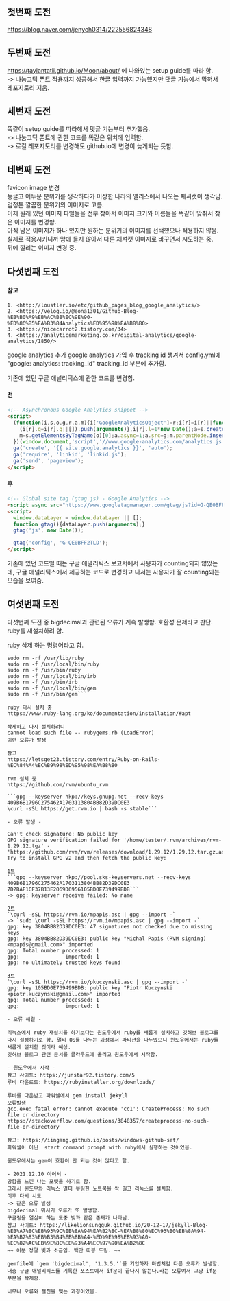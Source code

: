 ## 첫번째 도전
https://blog.naver.com/jenych0314/222556824348

## 두번째 도전
<https://taylantatli.github.io/Moon/about/>
에 나와있는 setup guide를 따라 함.  
-> 나눔고딕 폰트 적용까지 성공해서 한글 입력까지 가능했지만 댓글 기능에서 막혀서 레포지토리 지움.  

## 세번재 도전
똑같이 setup guide를 따라해서 댓글 기능부터 추가했음.  
-> 나눔고딕 폰트에 관한 코드를 똑같은 위치에 입력함.  
-> 로컬 레포지토리를 변경해도 github.io에 변경이 늦게되는 듯함.  

## 네번째 도전
favicon image 변경  
둥글고 어두운 분위기를 생각하다가 이상한 나라의 앨리스에서 나오는 체셔캣이 생각남.  
검정톤 깔끔한 분위기의 이미지로 고름.  
이제 원래 있던 이미지 파일들을 전부 찾아서 이미지 크기와 이름들을 똑같이 맞춰서 찾은 이미지를 변경함.  
아직 남은 이미지가 하나 있지만 원하는 분위기의 이미지를 선택했으나 적용하지 않음.  
실제로 적용시키니까 맘에 들지 않아서 다른 체셔캣 이미지로 바꾸면서 시도하는 중.  
뒤에 깔리는 이미지 변경 중.  

## 다섯번째 도전
#### 참고
    1. <http://loustler.io/etc/github_pages_blog_google_analytics/>
    2. <https://velog.io/@eona1301/Github-Blog-%EB%B0%A9%EB%AC%B8%EC%9E%90-%ED%86%B5%EA%B3%84Analytics%ED%95%98%EA%B8%B0>
    3. <https://nicecarrot2.tistory.com/34>
    4. <https://analyticsmarketing.co.kr/digital-analytics/google-analytics/1850/>

google analytics 추가
google analytics 가입 후 tracking id 챙겨서 config.yml에
"google:
    analytics: tracking_id"
tracking_id 부분에 추가함.

기존에 있던 구글 애널리틱스에 관한 코드를 변경함.  
#### 전
```html
<!-- Asynchronous Google Analytics snippet -->
<script>
  (function(i,s,o,g,r,a,m){i['GoogleAnalyticsObject']=r;i[r]=i[r]||function(){
    (i[r].q=i[r].q||[]).push(arguments)},i[r].l=1*new Date();a=s.createElement(o),
    m=s.getElementsByTagName(o)[0];a.async=1;a.src=g;m.parentNode.insertBefore(a,m)
  })(window,document,'script','//www.google-analytics.com/analytics.js','ga');
  ga('create', '{{ site.google.analytics }}', 'auto');  
  ga('require', 'linkid', 'linkid.js');
  ga('send', 'pageview');
</script>
```

#### 후
```html
<!-- Global site tag (gtag.js) - Google Analytics -->
<script async src="https://www.googletagmanager.com/gtag/js?id=G-QE0BFF2TLD"></script>
<script>
  window.dataLayer = window.dataLayer || [];
  function gtag(){dataLayer.push(arguments);}
  gtag('js', new Date());

  gtag('config', 'G-QE0BFF2TLD');
</script>
```

기존에 있던 코드일 때는 구글 애널리틱스 보고서에서 사용자가 counting되지 않았는데, 구글 애널리틱스에서 제공하는 코드로 변경하고 나서는 사용자가 잘 counting되는 모습을 보여줌.

## 여섯번째 도전
다섯번째 도전 중 bigdecimal과 관련된 오류가 계속 발생함. 호환성 문제라고 판단. ruby를 재설치하려 함.

ruby 삭제 하는 명령어라고 함.
```sudo rm -rf /usr/local/lib/ruby
sudo rm -rf /usr/lib/ruby
sudo rm -f /usr/local/bin/ruby
sudo rm -f /usr/bin/ruby
sudo rm -f /usr/local/bin/irb
sudo rm -f /usr/bin/irb
sudo rm -f /usr/local/bin/gem
sudo rm -f /usr/bin/gem```

ruby 다시 설치 중
https://www.ruby-lang.org/ko/documentation/installation/#apt

삭제하고 다시 설치하려니
cannot load such file -- rubygems.rb (LoadError)
이런 오류가 발생

참고
https://letsget23.tistory.com/entry/Ruby-on-Rails-%EC%84%A4%EC%B9%98%ED%95%98%EA%B8%B0

rvm 설치 중
https://github.com/rvm/ubuntu_rvm

```gpg --keyserver hkp://keys.gnupg.net --recv-keys 409B6B1796C275462A1703113804BB82D39DC0E3
\curl -sSL https://get.rvm.io | bash -s stable```

- 오류 발생 -

Can't check signature: No public key
GPG signature verification failed for '/home/tester/.rvm/archives/rvm-1.29.12.tgz' - 'https://github.com/rvm/rvm/releases/download/1.29.12/1.29.12.tar.gz.asc'! Try to install GPG v2 and then fetch the public key:

1트
```gpg --keyserver hkp://pool.sks-keyservers.net --recv-keys 409B6B1796C275462A1703113804BB82D39DC0E3 7D2BAF1CF37B13E2069D6956105BD0E739499BDB```
-> gpg: keyserver receive failed: No name

2트
`\curl -sSL https://rvm.io/mpapis.asc | gpg --import -`
-> `sudo \curl -sSL https://rvm.io/mpapis.asc | gpg --import -`
gpg: key 3804BB82D39DC0E3: 47 signatures not checked due to missing keys
gpg: key 3804BB82D39DC0E3: public key "Michal Papis (RVM signing) <mpapis@gmail.com>" imported
gpg: Total number processed: 1
gpg:               imported: 1
gpg: no ultimately trusted keys found

3트
`\curl -sSL https://rvm.io/pkuczynski.asc | gpg --import -`
gpg: key 105BD0E739499BDB: public key "Piotr Kuczynski <piotr.kuczynski@gmail.com>" imported
gpg: Total number processed: 1
gpg:               imported: 1

- 오류 해결 -

리눅스에서 ruby 재설치를 하기보다는 윈도우에서 ruby를 새롭게 설치하고 깃허브 블로그를 다시 설정하기로 함. 멀티 OS를 나누는 과정에서 파티션을 나누었으니 윈도우에서는 ruby를 새롭게 설치할 것이라 예상.
깃허브 블로그 관련 문서를 클라우드에 올리고 윈도우에서 시작함.

- 윈도우에서 시작 -
참고 사이트: https://junstar92.tistory.com/5
루비 다운로드: https://rubyinstaller.org/downloads/

루비를 다운받고 파워쉘에서 gem install jekyll
오류발생
gcc.exe: fatal error: cannot execute 'cc1': CreateProcess: No such file or directory
https://stackoverflow.com/questions/3848357/createprocess-no-such-file-or-directory

참고: https://iingang.github.io/posts/windows-github-set/
파워쉘이 아닌  start command prompt with ruby에서 실행하는 것이었음.

윈도우에서는 gem이 호환이 안 되는 것이 많다고 함.

- 2021.12.10 이어서 - 
망함을 느낀 나는 포맷을 하기로 함.
그래서 윈도우와 리눅스 멀티 부팅한 노트북을 싹 밀고 리눅스를 설치함.
이후 다시 시도
-> 같은 오류 발생
bigdecimal 뭐시기 오류가 또 발생함.
구글링을 열심히 하는 도중 빛과 같은 존재가 나타남.
참고 사이트: https://likelionsungguk.github.io/20-12-17/jekyll-Blog-%EB%A7%8C%EB%93%9C%EB%8A%94%EA%B2%8C-%EA%B8%80%EC%93%B0%EB%8A%94-%EA%B2%83%EB%B3%B4%EB%8B%A4-%ED%9E%98%EB%93%A0-%EC%82%AC%EB%9E%8C%EB%93%A4%EC%97%90%EA%B2%8C
~~ 이분 정말 빛과 소금임. 백만 따봉 드림. ~~

gemfile에 `gem 'bigdecimal', '1.3.5.'`를 기입하자 마법처럼 다른 오류가 발생함.
대충 구글 애널리틱스를 기록한 포스트에서 if문이 끝나지 않는다.라는 오류여서 그냥 if문 부분을 삭제함.

너무나 오류와 절친을 맺는 과정이었음.